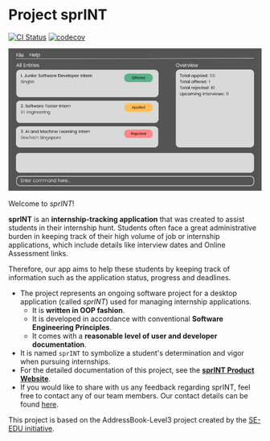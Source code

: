 # Project **sprINT**

[![CI Status](https://github.com/se-edu/addressbook-level3/workflows/Java%20CI/badge.svg)](https://github.com/AY2223S2-CS2103T-T13-3/tp/actions)
[![codecov](https://codecov.io/gh/AY2223S2-CS2103T-T13-3/tp/branch/master/graph/badge.svg?token=D80O3XY2S0)](https://codecov.io/gh/AY2223S2-CS2103T-T13-3/tp)

![Ui](docs/images/Ui.png)

Welcome to *sprINT*!

**sprINT** is an **internship-tracking application** that was created to assist students in their internship hunt. Students often face a great administrative burden in keeping track of their high volume of job or internship applications, which include details like interview dates and Online Assessment links.

Therefore, our app aims to help these students by keeping track of information such as the application status, progress and deadlines.


* The project represents an ongoing software project for a desktop application (called _sprINT_) used for managing internship applications.
  * It is **written in OOP fashion**.
  * It is developed in accordance with conventional **Software Engineering Principles**.
  * It comes with a **reasonable level of user and developer documentation**.
* It is named `sprINT` to symbolize a student's determination and vigor when pursuing internships.
* For the detailed documentation of this project, see the **[sprINT Product Website](https://ay2223s2-cs2103t-t13-3.github.io/tp/)**.
* If you would like to share with us any feedback regarding sprINT, feel free to contact any of our team members. Our contact details can be found [here](https://github.com/AY2223S2-CS2103T-T13-3/tp/blob/master/docs/AboutUs.md).

This project is based on the AddressBook-Level3 project created by the [SE-EDU initiative](https://se-education.org).

